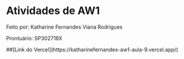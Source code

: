 # Atividades de AW1

<p>Feito por: Katharine Fernandes Viana Rodrigues</p>
<p>Prontuário: SP302718X</p>
##[Link do Vercel](https://katharinefernandes-aw1-aula-9.vercel.app/)

